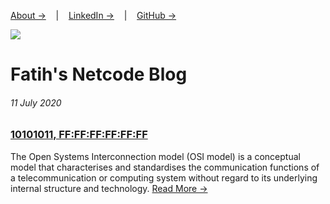 [About →](README.md)
&nbsp;&nbsp;&nbsp;|&nbsp;&nbsp;&nbsp;
[LinkedIn →](https://linkedin.com/in/mfatihmar)
&nbsp;&nbsp;&nbsp;|&nbsp;&nbsp;&nbsp;
[GitHub →](https://github.com/mfatihmar)

![](https://{{site.api_host}}/blog-pixel.gif)

# Fatih's Netcode Blog

###### 11 July 2020
### [10101011, FF:FF:FF:FF:FF:FF](blog/hello-world.md)
The Open Systems Interconnection model (OSI model) is a conceptual model that characterises and standardises the communication functions of a telecommunication or computing system without regard to its underlying internal structure and technology.
[Read More →](blog/hello-world.md)
